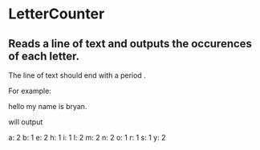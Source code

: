 # LetterCounter

## Reads a line of text and outputs the occurences of each letter.

The line of text should end with a period .

For example:

hello my name is bryan.

will output

a: 2
b: 1
e: 2
h: 1
i: 1
l: 2
m: 2
n: 2
o: 1
r: 1
s: 1
y: 2